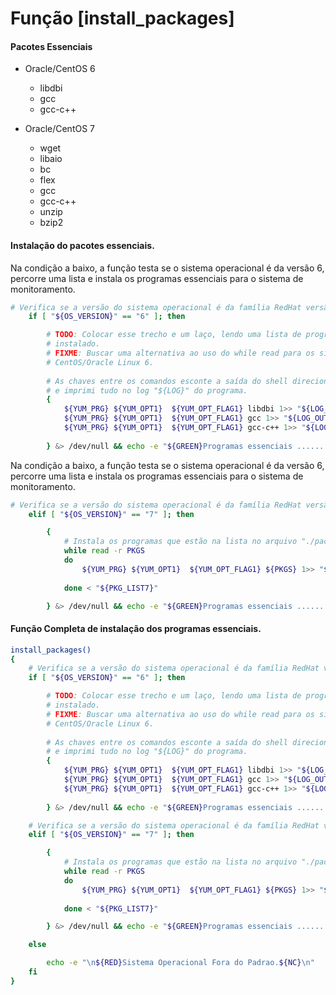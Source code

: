 # Função [install_packages]

#### Pacotes Essenciais

- Oracle/CentOS 6
    - libdbi
    - gcc
    - gcc-c++

- Oracle/CentOS 7
    - wget
    - libaio
    - bc
    - flex
    - gcc
    - gcc-c++
    - unzip
    - bzip2

#### Instalação do pacotes essenciais.

Na condição a baixo, a função testa se o sistema operacional é da versão 6, percorre uma lista
e instala os programas essenciais para o sistema de monitoramento.

```bash
# Verifica se a versão do sistema operacional é da família RedHat versão 6.
    if [ "${OS_VERSION}" == "6" ]; then

        # TODO: Colocar esse trecho e um laço, lendo uma lista de programas para ser 
        # instalado.
        # FIXME: Buscar uma alternativa ao uso do while read para os sistemas operacionais 
        # CentOS/Oracle Linux 6.
        
        # As chaves entre os comandos esconte a saída do shell direcionando para /dev/null
        # e imprimi tudo no log "${LOG}" do programa.
        {
            ${YUM_PRG} ${YUM_OPT1}  ${YUM_OPT_FLAG1} libdbi 1>> "${LOG_OUT}" 2>> "${LOG_ERROR}"
            ${YUM_PRG} ${YUM_OPT1}  ${YUM_OPT_FLAG1} gcc 1>> "${LOG_OUT}" 2>> "${LOG_ERROR}"
            ${YUM_PRG} ${YUM_OPT1}  ${YUM_OPT_FLAG1} gcc-c++ 1>> "${LOG_OUT}" 2>> "${LOG_ERROR}"
        
        } &> /dev/null && echo -e "${GREEN}Programas essenciais ..................OK!${NC}\n"
```

Na condição a baixo, a função testa se o sistema operacional é da versão 6, percorre uma lista
e instala os programas essenciais para o sistema de monitoramento.

```bash
# Verifica se a versão do sistema operacional é da família RedHat versão 7.
    elif [ "${OS_VERSION}" == "7" ]; then

        {
            # Instala os programas que estão na lista no arquivo "./packages/list7".
            while read -r PKGS
            do
                ${YUM_PRG} ${YUM_OPT1}  ${YUM_OPT_FLAG1} ${PKGS} 1>> "${LOG_OUT}" 2>> "${LOG_ERROR}"
            
            done < "${PKG_LIST7}"

        } &> /dev/null && echo -e "${GREEN}Programas essenciais ..................OK!${NC}\n"
```

#### Função Completa de instalação dos programas essenciais.
```bash
install_packages() 
{
    # Verifica se a versão do sistema operacional é da família RedHat versão 6.
    if [ "${OS_VERSION}" == "6" ]; then

        # TODO: Colocar esse trecho e um laço, lendo uma lista de programas para ser 
        # instalado.
        # FIXME: Buscar uma alternativa ao uso do while read para os sistemas operacionais 
        # CentOS/Oracle Linux 6.
        
        # As chaves entre os comandos esconte a saída do shell direcionando para /dev/null
        # e imprimi tudo no log "${LOG}" do programa.
        {
            ${YUM_PRG} ${YUM_OPT1}  ${YUM_OPT_FLAG1} libdbi 1>> "${LOG_OUT}" 2>> "${LOG_ERROR}"
            ${YUM_PRG} ${YUM_OPT1}  ${YUM_OPT_FLAG1} gcc 1>> "${LOG_OUT}" 2>> "${LOG_ERROR}"
            ${YUM_PRG} ${YUM_OPT1}  ${YUM_OPT_FLAG1} gcc-c++ 1>> "${LOG_OUT}" 2>> "${LOG_ERROR}"
        
        } &> /dev/null && echo -e "${GREEN}Programas essenciais ..................OK!${NC}\n"

    # Verifica se a versão do sistema operacional é da família RedHat versão 7.
    elif [ "${OS_VERSION}" == "7" ]; then

        {
            # Instala os programas que estão na lista no arquivo "./packages/list7".
            while read -r PKGS
            do
                ${YUM_PRG} ${YUM_OPT1}  ${YUM_OPT_FLAG1} ${PKGS} 1>> "${LOG_OUT}" 2>> "${LOG_ERROR}"
            
            done < "${PKG_LIST7}"

        } &> /dev/null && echo -e "${GREEN}Programas essenciais ..................OK!${NC}\n"

    else

        echo -e "\n${RED}Sistema Operacional Fora do Padrao.${NC}\n"
    fi
}
```
